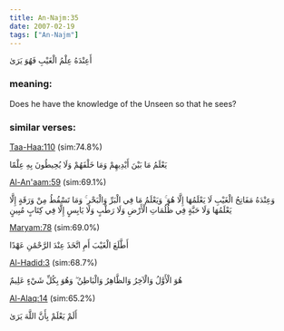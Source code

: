 ```yaml
---
title: An-Najm:35
date: 2007-02-19
tags: ["An-Najm"]
---
```

أَعِنْدَهُ عِلْمُ الْغَيْبِ فَهُوَ يَرَىٰ
### meaning: 
Does he have the knowledge of the Unseen so that he sees?
### similar verses: 

[Taa-Haa:110](/20/110) (sim:74.8%)

يَعْلَمُ مَا بَيْنَ أَيْدِيهِمْ وَمَا خَلْفَهُمْ وَلَا يُحِيطُونَ بِهِ عِلْمًا

[Al-An'aam:59](/6/59) (sim:69.1%)

وَعِنْدَهُ مَفَاتِحُ الْغَيْبِ لَا يَعْلَمُهَا إِلَّا هُوَ ۚ وَيَعْلَمُ مَا فِي الْبَرِّ وَالْبَحْرِ ۚ وَمَا تَسْقُطُ مِنْ وَرَقَةٍ إِلَّا يَعْلَمُهَا وَلَا حَبَّةٍ فِي ظُلُمَاتِ الْأَرْضِ وَلَا رَطْبٍ وَلَا يَابِسٍ إِلَّا فِي كِتَابٍ مُبِينٍ

[Maryam:78](/19/78) (sim:69.0%)

أَطَّلَعَ الْغَيْبَ أَمِ اتَّخَذَ عِنْدَ الرَّحْمَٰنِ عَهْدًا

[Al-Hadid:3](/57/3) (sim:68.7%)

هُوَ الْأَوَّلُ وَالْآخِرُ وَالظَّاهِرُ وَالْبَاطِنُ ۖ وَهُوَ بِكُلِّ شَيْءٍ عَلِيمٌ

[Al-Alaq:14](/96/14) (sim:65.2%)

أَلَمْ يَعْلَمْ بِأَنَّ اللَّهَ يَرَىٰ

